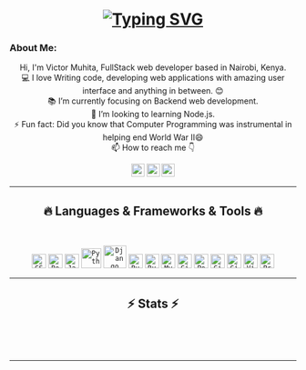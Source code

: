<h1 align="center">
  <a href="https://git.io/typing-svg"><img src="https://readme-typing-svg.herokuapp.com?font=Fira+Code&weight=900&size=30&pause=1000&color=F70000&vCenter=true&width=450&lines=Hi!...This+is+Vic+Muhita;Nice+to+meet+you" alt="Typing SVG" /></a>
</h1>

###    About Me:

<p align="center">
  Hi, I'm Victor Muhita, FullStack web developer based in Nairobi, Kenya.
  <br>
  <!-- <br>
  👨‍🎓 I'm currently 
  <br> -->
  💻 I love Writing code, developing web applications with amazing user interface and anything in between. 😊
  <br>
  📚 I’m currently focusing on Backend web development.
  <br>
  👯 I’m looking to learning Node.js.
  <br>
  ⚡ Fun fact:
    Did you know that Computer Programming was instrumental in helping end World War II😄
  <br>
  📫 How to reach me 👇
</p>

<p align="center">
<a href="https://www.linkedin.com/in/victor-muhita-ba4aa7263/"><img src="https://img.shields.io/badge/linkedin-%230077B5.svg?&style=for-the-badge&logo=linkedin&logoColor=white" height=23></a>
<a href="muhitavictor69@gmail.com"><img src="https://img.shields.io/badge/Gmail-D14836?style=for-the-badge&logo=gmail&logoColor=white" height=23></a>
<a href="https://github.com/tricyvic"><img src="https://img.shields.io/badge/GitHub-100000?style=for-the-badge&logo=github&logoColor=white" height=23></a>
<!-- <a href="link"><img src="https://img.shields.io/badge/twitter-%230077B5.svg?style=for-the-badge&logo=twitter&logoColor=white" height=23></a> -->
</p>
<hr>
<h2 align="center">🔥 Languages & Frameworks & Tools 🔥</h2><br>
<p align="center">
<code><img title="CSS3" height="25" src="https://img.icons8.com/color/512/css3.png"></code>
<code><img title="Bootstrap" height="25" src="https://img.icons8.com/color/512/bootstrap.png"></code>
<code><img title="Javascript" height="25" src="https://img.icons8.com/color/512/javascript.png"></code>
<code><img title="Python" height="35" src="https://img.icons8.com/color/48/python--v1.png"></code>
<code><img title="Django" height="40" src="https://img.icons8.com/color/48/django.png"></code>
<code><img title="Ruby" height="25" src="https://img.icons8.com/color/512/ruby-programming-language.png"></code>
<code><img title="Ruby on Rails" height="25" src="https://img.icons8.com/windows/512/ruby-on-rails.png"></code>
<code><img title="MySQL" height="25" src="https://img.icons8.com/fluency/512/mysql-logo.png"></code>
<code><img title="Git" height="25" src="https://img.icons8.com/color/512/git.png"></code>
<code><img title="PostgreSQL" height="25" src="https://img.icons8.com/color/512/postgreesql.png"></code>
<code><img title="GitHub" height="25" src="https://img.icons8.com/material-rounded/512/github.png"></code>
<code><img title="GitLab" height="25" src="https://img.icons8.com/color/512/gitlab.png"></code>
<code><img title="Visual Studio Code" height="25" src="https://img.icons8.com/color/512/visual-studio-code-2019.png"></code>
<code><img title="Problem Solving" height="25" src="https://img.icons8.com/external-flaticons-lineal-color-flat-icons/512/external-problem-solving-edutainment-flaticons-lineal-color-flat-icons.png"></code>
</p>

<hr>

<h2 align="center">⚡ Stats ⚡</h2>
<br>

<p align="center">
<!-- <a href="https://github.com/tricyvic">
<img title= "Victor's GitHub stats" width=350 src="https://github-readme-stats.vercel.app/api?username=trickylicky&show_icons=true&theme=radical" />
 </a> -->
</p>
<br>
<hr>

